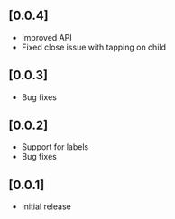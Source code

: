 ## [0.0.4]

* Improved API
* Fixed close issue with tapping on child

## [0.0.3]

* Bug fixes

## [0.0.2]

* Support for labels
* Bug fixes

## [0.0.1]

* Initial release
